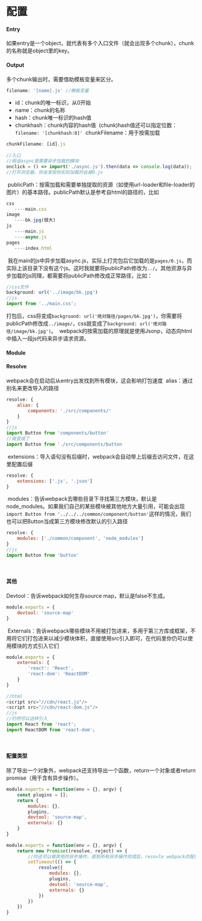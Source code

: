 # 配置

#### Entry
如果entry是一个object，就代表有多个入口文件（就会出现多个chunk），chunk的名称就是object里的key。
﻿
#### Output
多个chunk输出时，需要借助模板变量来区分。
```js
filename: '[name].js' //模板变量
```
* id：chunk的唯一标识，从0开始
* name：chunk的名称
* hash：chunk唯一标识的hash值
* chunkhash：chunk内容的hash值
﻿
(chunk)hash值还可以指定位数：`filename: '[chunkhash:8]'`
﻿
chunkFilename：用于按需加载
```js
chunkFilename: [id].js
﻿
//入口
//假设async是需要异步加载的模块
onclick = () => import('./async.js').then(data => console.log(data));
//打开浏览器，你会发现你实际加载的会是0.js
```
﻿
publicPath：按需加载和需要单独提取的资源（如使用url-loader和file-loader的图片）的基本路径。publicPath默认是参考自html的路径的，比如
```js
css
   ----main.css
image
   ----bk.jpg(很大)
js
   ----main.js
   ----async.js
pages
   ----index.html
```
﻿
我在main的js中异步加载async.js，实际上打完包后它加载的是`pages/0.js`，而实际上该目录下没有这个js。这时我就要将publicPath修改为`../`。其他资源与异步加载的js同理，都需要将publicPath修改成正常路径，比如：
```js
//css文件
background: url('../image/bk.jpg')
//js
import from '../main.css';
```
打包后，css将变成`background: url('绝对路径/pages/bk.jpg')`，你需要将publicPath修改成`../image/`，css就变成了`background: url('绝对路径/image/bk.jpg')`。
﻿
webpack的按需加载的原理就是使用Jsonp，动态向html中插入一段js代码来异步请求资源。
﻿
#### Module
#### Resolve
webpack会在启动后从entry出发找到所有模块，这会影响打包速度
﻿
alias：通过别名来更改导入的路径
```js
resolve: {
	alias: {
    	components: './src/components/'
    }
}
//js
import Button from 'components/button'
//就变成了
import Button from './src/components/button
```
﻿
extensions：导入语句没有后缀时，webpack会自动带上后缀去访问文件，在这里配置后缀
```js
resolve: {
	extensions: ['.js', '.json']
}
```
﻿
modules：告诉webpack去哪些目录下寻找第三方模块，默认是node_modules。如果我们自己的某些模块被其他地方大量引用，可能会出现
`import Button from '../../../common/component/button'`这样的情况，我们也可以把Button当成第三方模块修改默认的引入路径
```js
resolve: {
	modules: ['./common/component', 'node_modules']
}
//js
import Button from 'button'
```
﻿
#### 其他
Devtool：告诉webpack如何生存source map，默认是false不生成。
```js
module.exports = {
	devtool: 'source-map'
}
```
﻿
Externals：告诉webpack哪些模块不用被打包进来，多用于第三方库或框架，不用将它们打包进来以减少模块体积，直接使用src引入即可，在代码里你仍可以使用模块的方式引入它们
```js
module.exports = {
	externals: {
    	'react': 'React',
        'react-dom': 'ReactDOM'
    }
}
﻿
//html
<script src="//cdn/react.js"/>
<script src="//cdn/react-dom.js"/>
//js
//仍然可以这样引入
import React from 'react';
import ReactDOM from 'react-dom';
```
﻿
#### 配置类型
除了导出一个对象外，webpack还支持导出一个函数，return一个对象或者return promise（用于含有异步操作）。
```js
module.exports = function(env = {}, argv) {
	const plugins = [];
    return {
    	modules: {},
        plugins,
        devtool: 'source-map',
        externals: {}
    }
}
﻿
module.exports = function(env = {}, argv) {
	return new Promise((resolve, reject) => {
    	//你还可以做其他的异步操作，直到所有异步操作完成后，resovle webpack的配置
    	setTimeout(() => {
        	resolve({
            	modules: {},
        		plugins,
        		devtool: 'source-map',
        		externals: {}
            })
        })
    })
}
```